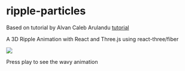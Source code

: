 # ripple-particles
Based on tutorial by Alvan Caleb Arulandu [tutorial](https://www.youtube.com/watch?v=wRmeFtRkF-8&t=18s)

A 3D Ripple Animation with React and Three.js using react-three/fiber

![](https://drive.google.com/file/d/1reX6FyKfrOQzKiSeMMSTetMz5RR1-3yF/view)

Press play to see the wavy animation